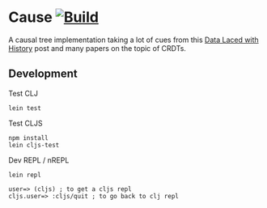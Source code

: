 # Cause [![Build][travis-image]][travis-url]

A causal tree implementation taking a lot of cues from this [Data Laced with History](http://archagon.net/blog/2018/03/24/data-laced-with-history/) post and many papers on the topic of CRDTs.

## Development

Test CLJ

```
lein test
```

Test CLJS

```
npm install
lein cljs-test
```

Dev REPL / nREPL

```
lein repl

user=> (cljs) ; to get a cljs repl
cljs.user=> :cljs/quit ; to go back to clj repl
```

[travis-image]: https://img.shields.io/travis/smothers/cause.svg?style=flat-square
[travis-url]: https://travis-ci.org/smothers/cause
